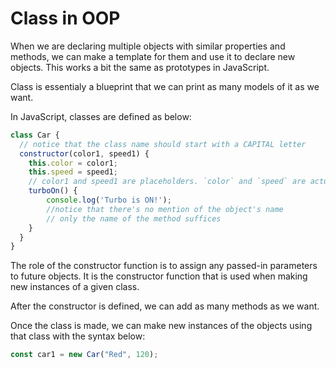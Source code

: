 # Class in OOP

When we are declaring multiple objects with similar properties and methods, we can make a template for them and use it to declare new objects. This works a bit the same as prototypes in JavaScript.

Class is essentialy a blueprint that we can print as many models of it as we want.

In JavaScript, classes are defined as below:

```js
class Car {
  // notice that the class name should start with a CAPITAL letter
  constructor(color1, speed1) {
    this.color = color1;
    this.speed = speed1;
    // color1 and speed1 are placeholders. `color` and `speed` are actual propertes of the class.
    turboOn() {
        console.log('Turbo is ON!');
        //notice that there's no mention of the object's name
        // only the name of the method suffices
    }
  }
}
```

The role of the constructor function is to assign any passed-in parameters to future objects. It is the constructor function that is used when making new instances of a given class.

After the constructor is defined, we can add as many methods as we want.

Once the class is made, we can make new instances of the objects using that class with the syntax below:

```js
const car1 = new Car("Red", 120);
```
